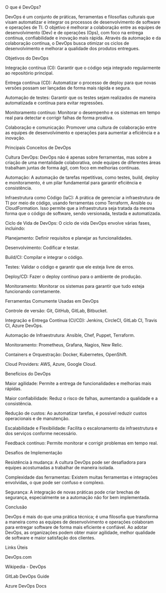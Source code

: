 O que é DevOps?

DevOps é um conjunto de práticas, ferramentas e filosofias culturais que visam automatizar e integrar os processos de desenvolvimento de software e operações de TI. O objetivo é melhorar a colaboração entre as equipes de desenvolvimento (Dev) e de operações (Ops), com foco na entrega contínua, confiabilidade e inovação mais rápida. Através da automação e da colaboração contínua, o DevOps busca otimizar os ciclos de desenvolvimento e melhorar a qualidade dos produtos entregues.

Objetivos do DevOps

Integração contínua (CI): Garantir que o código seja integrado regularmente ao repositório principal.

Entrega contínua (CD): Automatizar o processo de deploy para que novas versões possam ser lançadas de forma mais rápida e segura.

Automação de testes: Garantir que os testes sejam realizados de maneira automatizada e contínua para evitar regressões.

Monitoramento contínuo: Monitorar o desempenho e os sistemas em tempo real para detectar e corrigir falhas de forma proativa.

Colaboração e comunicação: Promover uma cultura de colaboração entre as equipes de desenvolvimento e operações para aumentar a eficiência e a inovação.

Principais Conceitos de DevOps

Cultura DevOps: DevOps não é apenas sobre ferramentas, mas sobre a criação de uma mentalidade colaborativa, onde equipes de diferentes áreas trabalham juntas de forma ágil, com foco em melhorias contínuas.

Automação: A automação de tarefas repetitivas, como testes, build, deploy e monitoramento, é um pilar fundamental para garantir eficiência e consistência.

Infraestrutura como Código (IaC): A prática de gerenciar a infraestrutura de TI por meio de código, usando ferramentas como Terraform, Ansible ou CloudFormation. Isso permite que a infraestrutura seja tratada da mesma forma que o código de software, sendo versionada, testada e automatizada.

Ciclo de Vida de DevOps: O ciclo de vida DevOps envolve várias fases, incluindo:

Planejamento: Definir requisitos e planejar as funcionalidades.

Desenvolvimento: Codificar e testar.

Build/CI: Compilar e integrar o código.

Testes: Validar o código e garantir que ele esteja livre de erros.

Deploy/CD: Fazer o deploy contínuo para o ambiente de produção.

Monitoramento: Monitorar os sistemas para garantir que tudo esteja funcionando corretamente.

Ferramentas Comumente Usadas em DevOps

Controle de versão: Git, GitHub, GitLab, Bitbucket.

Integração e Entrega Contínua (CI/CD): Jenkins, CircleCI, GitLab CI, Travis CI, Azure DevOps.

Automação de Infraestrutura: Ansible, Chef, Puppet, Terraform.

Monitoramento: Prometheus, Grafana, Nagios, New Relic.

Containers e Orquestração: Docker, Kubernetes, OpenShift.

Cloud Providers: AWS, Azure, Google Cloud.

Benefícios do DevOps

Maior agilidade: Permite a entrega de funcionalidades e melhorias mais rápidas.

Maior confiabilidade: Reduz o risco de falhas, aumentando a qualidade e a consistência.

Redução de custos: Ao automatizar tarefas, é possível reduzir custos operacionais e de manutenção.

Escalabilidade e Flexibilidade: Facilita o escalonamento da infraestrutura e dos serviços conforme necessário.

Feedback contínuo: Permite monitorar e corrigir problemas em tempo real.

Desafios de Implementação

Resistência à mudança: A cultura DevOps pode ser desafiadora para equipes acostumadas a trabalhar de maneira isolada.

Complexidade das ferramentas: Existem muitas ferramentas e integrações envolvidas, o que pode ser confuso e complexo.

Segurança: A integração de novas práticas pode criar brechas de segurança, especialmente se a automação não for bem implementada.

Conclusão

DevOps é mais do que uma prática técnica; é uma filosofia que transforma a maneira como as equipes de desenvolvimento e operações colaboram para entregar software de forma mais eficiente e confiável. Ao adotar DevOps, as organizações podem obter maior agilidade, melhor qualidade de software e maior satisfação dos clientes.

Links Úteis

DevOps.com

Wikipedia - DevOps

GitLab DevOps Guide

Azure DevOps Docs
